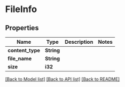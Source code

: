 # FileInfo

## Properties

Name | Type | Description | Notes
------------ | ------------- | ------------- | -------------
**content_type** | **String** |  | 
**file_name** | **String** |  | 
**size** | **i32** |  | 

[[Back to Model list]](../README.md#documentation-for-models) [[Back to API list]](../README.md#documentation-for-api-endpoints) [[Back to README]](../README.md)


